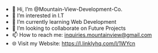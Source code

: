 - 👋 Hi, I’m @Mountain-View-Development-Co.
- 👀 I’m interested in I.T
- 🌱 I’m currently learning Web Development
- 💞️ I’m looking to collaborate on Future Projects
- 📫 How to reach me: inquiries.mountainview@gmail.com
- 🌐 Visit my Website: https://l.linklyhq.com/l/1WYcn

<!---
Mountain-View-Development-Co/Mountain-View-Development-Co is a ✨ special ✨ repository because its `README.md` (this file) appears on your GitHub profile.
You can click the Preview link to take a look at your changes.
--->

